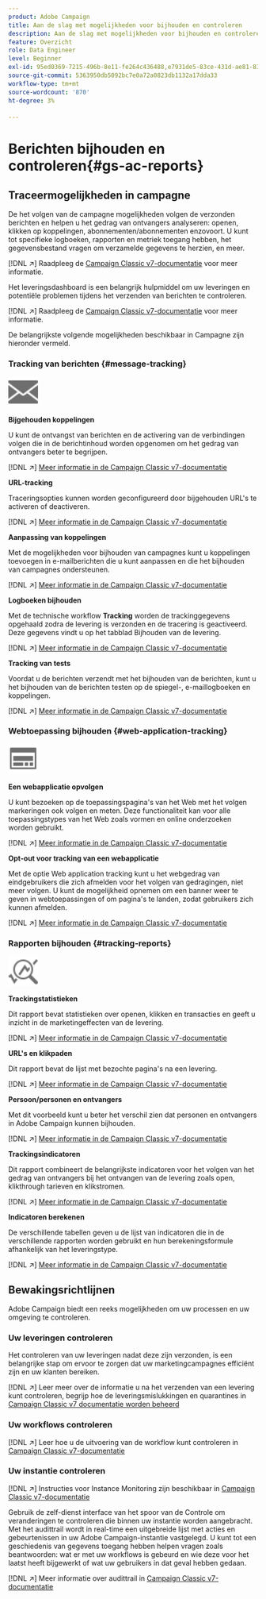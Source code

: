 ```yaml
---
product: Adobe Campaign
title: Aan de slag met mogelijkheden voor bijhouden en controleren
description: Aan de slag met mogelijkheden voor bijhouden en controleren
feature: Overzicht
role: Data Engineer
level: Beginner
exl-id: 95ed0369-7215-496b-8e11-fe264c436488,e7931de5-83ce-431d-ae81-83793d257550
source-git-commit: 5363950db5092bc7e0a72a0823db1132a17dda33
workflow-type: tm+mt
source-wordcount: '870'
ht-degree: 3%

---
```


# Berichten bijhouden en controleren{#gs-ac-reports}

## Traceermogelijkheden in campagne

De het volgen van de campagne mogelijkheden volgen de verzonden berichten en helpen u het gedrag van ontvangers analyseren: openen, klikken op koppelingen, abonnementen/abonnementen enzovoort. U kunt tot specifieke logboeken, rapporten en metriek toegang hebben, het gegevensbestand vragen om verzamelde gegevens te herzien, en meer.

[!DNL :arrow_upper_right:]  Raadpleeg de  [Campaign Classic v7-documentatie](https://experienceleague.adobe.com/docs/campaign-classic/using/getting-started/profile-management/editing-a-profile.html?lang=en#tracking-tab) voor meer informatie.

Het leveringsdashboard is een belangrijk hulpmiddel om uw leveringen en potentiële problemen tijdens het verzenden van berichten te controleren.

[!DNL :arrow_upper_right:] Raadpleeg de  [Campaign Classic v7-documentatie](https://experienceleague.adobe.com/docs/campaign-classic/using/sending-messages/monitoring-deliveries/delivery-dashboard.html?lang=en#sending-messages) voor meer informatie.

De belangrijkste volgende mogelijkheden beschikbaar in Campagne zijn hieronder vermeld.

### Tracking van berichten {#message-tracking}

<img src="assets/do-not-localize/icon-message-tracking.svg" width="60px">

**Bijgehouden koppelingen**

U kunt de ontvangst van berichten en de activering van de verbindingen volgen die in de berichtinhoud worden opgenomen om het gedrag van ontvangers beter te begrijpen.

[!DNL :arrow_upper_right:] [Meer informatie in de Campaign Classic v7-documentatie](https://experienceleague.adobe.com/docs/campaign-classic/using/sending-messages/tracking-messages/how-to-configure-tracked-links.html?lang=en#sending-messages)

**URL-tracking**

Traceringsopties kunnen worden geconfigureerd door bijgehouden URL&#39;s te activeren of deactiveren.

[!DNL :arrow_upper_right:] [Meer informatie in de Campaign Classic v7-documentatie](https://experienceleague.adobe.com/docs/campaign-classic/using/sending-messages/tracking-messages/personalizing-url-tracking.html?lang=en#sending-messages)


**Aanpassing van koppelingen**

Met de mogelijkheden voor bijhouden van campagnes kunt u koppelingen toevoegen in e-mailberichten die u kunt aanpassen en die het bijhouden van campagnes ondersteunen.

[!DNL :arrow_upper_right:] [Meer informatie in de Campaign Classic v7-documentatie](https://experienceleague.adobe.com/docs/campaign-classic/using/sending-messages/tracking-messages/tracking-personalized-links/tracking-personalized-links.html?lang=en#sending-messages)

**Logboeken bijhouden**

Met de technische workflow **Tracking** worden de trackinggegevens opgehaald zodra de levering is verzonden en de tracering is geactiveerd. Deze gegevens vindt u op het tabblad Bijhouden van de levering.

[!DNL :arrow_upper_right:] [Meer informatie in de Campaign Classic v7-documentatie](https://experienceleague.adobe.com/docs/campaign-classic/using/sending-messages/tracking-messages/accessing-the-tracking-logs.html?lang=en#sending-messages)

**Tracking van tests**

Voordat u de berichten verzendt met het bijhouden van de berichten, kunt u het bijhouden van de berichten testen op de spiegel-, e-maillogboeken en koppelingen.

[!DNL :arrow_upper_right:] [Meer informatie in de Campaign Classic v7-documentatie](https://experienceleague.adobe.com/docs/campaign-classic/using/sending-messages/tracking-messages/testing-tracking.html?lang=en#sending-messages)

### Webtoepassing bijhouden {#web-application-tracking}

<img src="assets/do-not-localize/icon-web-app.svg" width="60px">

**Een webapplicatie opvolgen**

U kunt bezoeken op de toepassingspagina&#39;s van het Web met het volgen markeringen ook volgen en meten. Deze functionaliteit kan voor alle toepassingstypes van het Web zoals vormen en online onderzoeken worden gebruikt.

[!DNL :arrow_upper_right:] [Meer informatie in de Campaign Classic v7-documentatie](https://experienceleague.adobe.com/docs/campaign-classic/using/designing-content/web-applications/tracking-a-web-application.html?lang=en#designing-content)

**Opt-out voor tracking van een webapplicatie**

Met de optie Web application tracking kunt u het webgedrag van eindgebruikers die zich afmelden voor het volgen van gedragingen, niet meer volgen. U kunt de mogelijkheid opnemen om een banner weer te geven in webtoepassingen of om pagina&#39;s te landen, zodat gebruikers zich kunnen afmelden.

[!DNL :arrow_upper_right:] [Meer informatie in de Campaign Classic v7-documentatie](https://experienceleague.adobe.com/docs/campaign-classic/using/designing-content/web-applications/web-application-tracking-opt-out.html?lang=en#designing-content)

### Rapporten bijhouden {#tracking-reports}

<img src="assets/do-not-localize/icon_monitor.svg" width="60px">

**Trackingstatistieken**

Dit rapport bevat statistieken over openen, klikken en transacties en geeft u inzicht in de marketingeffecten van de levering.

[!DNL :arrow_upper_right:] [Meer informatie in de Campaign Classic v7-documentatie](https://experienceleague.adobe.com/docs/campaign-classic/using/sending-messages/tracking-messages/about-message-tracking.html?lang=en#tracking-reports)

**URL&#39;s en klikpaden**

Dit rapport bevat de lijst met bezochte pagina&#39;s na een levering.

[!DNL :arrow_upper_right:] [Meer informatie in de Campaign Classic v7-documentatie](https://experienceleague.adobe.com/docs/campaign-classic/using/reporting/reports-on-deliveries/delivery-reports.html?lang=en#urls-and-click-streams)

**Persoon/personen en ontvangers**

Met dit voorbeeld kunt u beter het verschil zien dat personen en ontvangers in Adobe Campaign kunnen bijhouden.

[!DNL :arrow_upper_right:] [Meer informatie in de Campaign Classic v7-documentatie](https://experienceleague.adobe.com/docs/campaign-classic/using/reporting/reports-on-deliveries/person-people-recipients.html?lang=en#reporting)

**Trackingsindicatoren**

Dit rapport combineert de belangrijkste indicatoren voor het volgen van het gedrag van ontvangers bij het ontvangen van de levering zoals open, klikthrough tarieven en klikstromen.

[!DNL :arrow_upper_right:] [Meer informatie in de Campaign Classic v7-documentatie](https://experienceleague.adobe.com/docs/campaign-classic/using/reporting/reports-on-deliveries/delivery-reports.html?lang=en#reporting)

**Indicatoren berekenen**

De verschillende tabellen geven u de lijst van indicatoren die in de verschillende rapporten worden gebruikt en hun berekeningsformule afhankelijk van het leveringstype.

[!DNL :arrow_upper_right:] [Meer informatie in de Campaign Classic v7-documentatie](https://experienceleague.adobe.com/docs/campaign-classic/using/reporting/reports-on-deliveries/indicator-calculation.html?lang=en#reporting)

## Bewakingsrichtlijnen

Adobe Campaign biedt een reeks mogelijkheden om uw processen en uw omgeving te controleren.

### Uw leveringen controleren

Het controleren van uw leveringen nadat deze zijn verzonden, is een belangrijke stap om ervoor te zorgen dat uw marketingcampagnes efficiënt zijn en uw klanten bereiken.

[!DNL :arrow_upper_right:] Leer meer over de informatie u na het verzenden van een levering kunt controleren, begrijp hoe de leveringsmislukkingen en quarantines in  [Campaign Classic v7 documentatie worden beheerd](https://experienceleague.adobe.com/docs/campaign-classic/using/sending-messages/monitoring-deliveries/about-delivery-monitoring.html?lang=en#sending-messages)

### Uw workflows controleren

[!DNL :arrow_upper_right:] Leer hoe u de uitvoering van de workflow kunt controleren in   [Campaign Classic v7-documentatie](https://experienceleague.adobe.com/docs/campaign-classic/using/automating-with-workflows/monitoring-workflows/monitoring-workflow-execution.html?lang=en#automating-with-workflows)

### Uw instantie controleren

[!DNL :arrow_upper_right:] Instructies voor Instance Monitoring zijn beschikbaar in  [Campaign Classic v7-documentatie](https://experienceleague.adobe.com/docs/campaign-classic/using/monitoring-campaign-classic/introduction/monitoring-guidelines.html?lang=en#monitoring-campaign-classic)

Gebruik de zelf-dienst interface van het spoor van de Controle om veranderingen te controleren die binnen uw instantie worden aangebracht. Met het audittrail wordt in real-time een uitgebreide lijst met acties en gebeurtenissen in uw Adobe Campaign-instantie vastgelegd. U kunt tot een geschiedenis van gegevens toegang hebben helpen vragen zoals beantwoorden: wat er met uw workflows is gebeurd en wie deze voor het laatst heeft bijgewerkt of wat uw gebruikers in dat geval hebben gedaan.

[!DNL :arrow_upper_right:] Meer informatie over audittrail in   [Campaign Classic v7-documentatie](https://experienceleague.adobe.com/docs/campaign-classic/using/monitoring-campaign-classic/production-procedures/audit-trail.html?lang=en#accessing-audit-trail)
